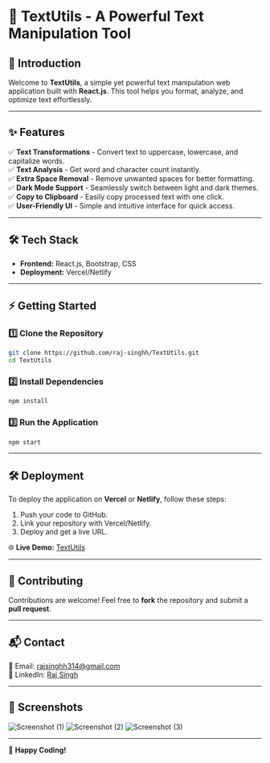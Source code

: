 # 📝 TextUtils - A Powerful Text Manipulation Tool

## 🚀  Introduction

Welcome to **TextUtils**, a simple yet powerful text manipulation web application built with **React.js**. This tool helps you format, analyze, and optimize text effortlessly.

---

## ✨ Features

✅ **Text Transformations** - Convert text to uppercase, lowercase, and capitalize words.  
✅ **Text Analysis** - Get word and character count instantly.  
✅ **Extra Space Removal** - Remove unwanted spaces for better formatting.  
✅ **Dark Mode Support** - Seamlessly switch between light and dark themes.  
✅ **Copy to Clipboard** - Easily copy processed text with one click.  
✅ **User-Friendly UI** - Simple and intuitive interface for quick access.

---

## 🛠️ Tech Stack

- **Frontend:** React.js, Bootstrap, CSS
- **Deployment:** Vercel/Netlify

---

## ⚡ Getting Started

### 1️⃣ Clone the Repository

```sh
git clone https://github.com/raj-singhh/TextUtils.git
cd TextUtils
```

### 2️⃣ Install Dependencies

```sh
npm install
```

### 3️⃣ Run the Application

```sh
npm start
```

---


## 🛠️ Deployment

To deploy the application on **Vercel** or **Netlify**, follow these steps:

1. Push your code to GitHub.
2. Link your repository with Vercel/Netlify.
3. Deploy and get a live URL.

🌐 **Live Demo:** [TextUtils](https://raj-singhh.github.io/textutils/)

---

## 👥 Contributing

Contributions are welcome! Feel free to **fork** the repository and submit a **pull request**.

---

## 📬 Contact

📧 Email: rajsinghh314@gmail.com  
🔗 LinkedIn: [Raj Singh](https://www.linkedin.com/in/rajsingh-/)

---
## 📸 Screenshots

 ![Screenshot (1)](https://github.com/user-attachments/assets/81bb8798-5735-473d-b198-34734771bd0b)
![Screenshot (2)](https://github.com/user-attachments/assets/5da4bfb9-28c9-4fa4-8fca-d0d332fdd8e8)
![Screenshot (3)](https://github.com/user-attachments/assets/288214d4-a7e4-4c5f-926b-3ee1838d27da)


---

🚀 **Happy Coding!**

